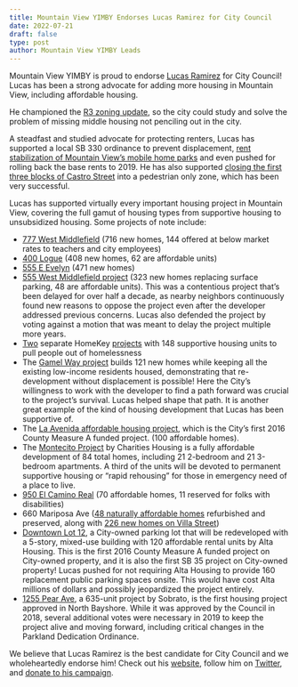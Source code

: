 ```yaml
---
title: Mountain View YIMBY Endorses Lucas Ramirez for City Council
date: 2022-07-21
draft: false
type: post
author: Mountain View YIMBY Leads
---
```


Mountain View YIMBY is proud to endorse [Lucas Ramirez](https://www.ramirezforcouncil.com/) for City Council! Lucas has been a strong advocate for adding more housing in Mountain View, including affordable housing.

He championed the [R3 zoning update](https://www.mv-voice.com/news/2021/04/15/massive-zoning-overhaul-in-mountain-view-would-increase-density-potentially-adding-9000-new-homes), so the city could study and solve the problem of missing middle housing not penciling out in the city.

A steadfast and studied advocate for protecting renters, Lucas has supported a local SB 330 ordinance to prevent displacement, [rent stabilization of Mountain View’s mobile home parks](https://www.mv-voice.com/news/2021/09/15/mountain-view-passes-rent-control-for-mobile-homes-capping-rents-across-citys-six-mobile-home-parks) and even pushed for rolling back the base rents to 2019. He has also supported [closing the first three blocks of Castro Street](https://www.mv-voice.com/news/2020/06/08/mountain-view-council-expected-to-close-castro-street-this-summer-to-make-room-for-outdoor-dining) into a pedestrian only zone, which has been very successful.

Lucas has supported virtually every important housing project in Mountain View, covering the full gamut of housing types from supportive housing to unsubsidized housing. Some projects of note include:



* [777 West Middlefield](https://www.mv-voice.com/news/2019/05/23/giant-apartment-project-gets-mountain-view-city-councils-blessing) (716 new homes, 144 offered at below market rates to teachers and city employees)
* [400 Logue](https://www.mv-voice.com/news/2021/06/23/mountain-view-city-council-approves-dense-408-unit-apartment-complex-in-east-whisman) (408 new homes, 62 are affordable units)
* [555 E Evelyn](https://mountainview.legistar.com/LegislationDetail.aspx?ID=3930431&GUID=DD357AEF-DD57-4C9E-A32E-D4B0E468ACED) (471 new homes)
* [555 West Middlefield project](https://mv-voice.com/news/2022/02/10/mountain-view-city-council-tells-developer-to-save-trees-reduce-parking) (323 new homes replacing surface parking, 48 are affordable units). This was a contentious project that’s been delayed for over half a decade, as  nearby neighbors continuously found new reasons to oppose the project even after the developer addressed previous concerns. Lucas also defended the project by voting against a motion that was meant to delay the project multiple more years.
* [Two](https://www.mv-voice.com/news/2021/11/03/santa-clara-county-supervisors-approve-23m-purchase-of-crestview-hotel) separate HomeKey [projects](https://www.mv-voice.com/news/2021/05/06/in-less-than-a-year-mountain-view-builds-and-opens-new-100-unit-homeless-housing-complex) with 148 supportive housing units to pull people out of homelessness
* The [Gamel Way project](https://www.mv-voice.com/news/2021/09/29/mountain-views-latest-redevelopment-project-wins-praise-for-keeping-low-income-tenants-housed) builds 121 new homes while keeping all the existing low-income residents housed, demonstrating that re-development without displacement is possible! Here the City’s willingness to work with the developer to find a path forward was crucial to the project’s survival. Lucas helped shape that path. It is another great example of the kind of housing development that Lucas has been supportive of.
* The [La Avenida affordable housing project](https://mv-voice.com/news/2020/12/14/mountain-view-pours-15m-into-north-bayshores-first-affordable-housing-project), which is the City’s first 2016 County Measure A funded project. (100 affordable homes).
* The [Montecito Project](https://mv-voice.com/news/2021/06/28/mountain-view-city-council-earmarks-16m-for-costly-new-84-unit-affordable-housing-project) by Charities Housing is a fully affordable development of 84 total homes, including 21 2-bedroom and 21 3-bedroom apartments. A third of the units will be devoted to permanent supportive housing or “rapid rehousing” for those in emergency need of a place to live.
* [950 El Camino Real](https://www.mv-voice.com/news/2021/11/19/new-affordable-housing-development-opens-its-doors-in-mountain-view) (70 affordable homes, 11 reserved for folks with disabilities)
* 660 Mariposa Ave ([48 naturally affordable homes](https://www.mv-voice.com/news/2022/06/27/mariposa-club-apartments-accepting-waitlist-applications-for-affordable-units) refurbished and preserved, along with [226 new homes on Villa Street](https://www.mv-voice.com/news/2019/06/07/struggling-tenants-find-unlikely-savior-luxury-housing))
* [Downtown Lot 12](https://mv-voice.com/news/2022/02/19/county-to-provide-975-million-loan-for-affordable-housing-project-in-downtown-mountain-view), a City-owned parking lot that will be redeveloped with a 5-story, mixed-use building with 120 affordable rental units by Alta Housing. This is the first 2016 County Measure A funded project on City-owned property, and it is also the first SB 35 project on City-owned property! Lucas pushed for not requiring Alta Housing to provide 160 replacement public parking spaces onsite. This would have cost Alta millions of dollars and possibly jeopardized the project entirely.
* [1255 Pear Ave](https://www.mv-voice.com/news/2018/10/26/landmark-north-bayshore-housing-project-wins-approval), a 635-unit project by Sobrato, is the first housing project approved in North Bayshore. While it was approved by the Council in 2018, several additional votes were necessary in 2019 to keep the project alive and moving forward, including critical changes in the Parkland Dedication Ordinance.

We believe that Lucas Ramirez is the best candidate for City Council and we wholeheartedly endorse him! Check out his [website](https://www.ramirezforcouncil.com/), follow him on [Twitter](https://twitter.com/LucasRamirezMV), and [donate to his campaign](https://www.ramirezforcouncil.com/donate.html).
